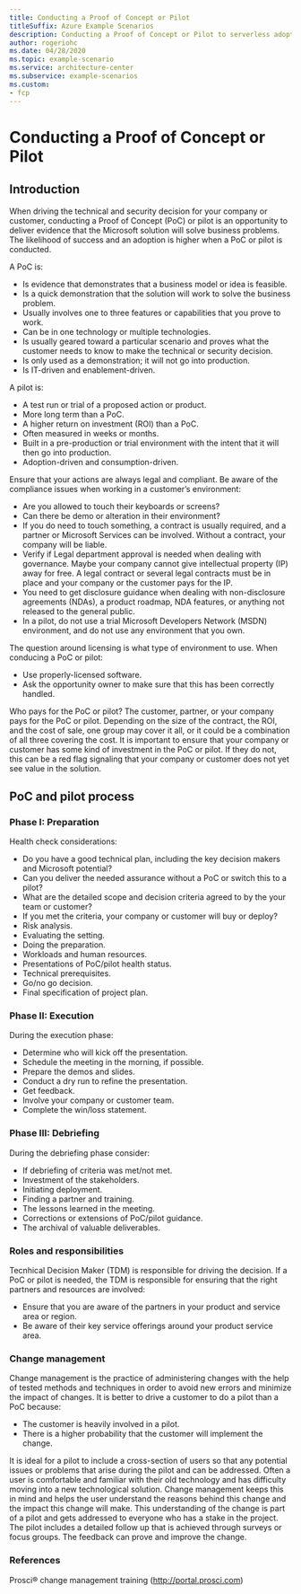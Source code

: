 ```yaml
---
title: Conducting a Proof of Concept or Pilot
titleSuffix: Azure Example Scenarios
description: Conducting a Proof of Concept or Pilot to serverless adoption with Azure Functions
author: rogeriohc
ms.date: 04/28/2020
ms.topic: example-scenario
ms.service: architecture-center
ms.subservice: example-scenarios
ms.custom:
- fcp
---
```

# Conducting a Proof of Concept or Pilot
## Introduction
When driving the technical and security decision for your company or customer, conducting a Proof of Concept (PoC) or pilot is an opportunity to deliver evidence that the Microsoft solution will solve business problems. 
The likelihood of success and an adoption is higher when a PoC or pilot is conducted.

A PoC is:
- Is evidence that demonstrates that a business model or idea is feasible.
- Is a quick demonstration that the solution will work to solve the business problem.
- Usually involves one to three features or capabilities that you prove to work.
- Can be in one technology or multiple technologies.
- Is usually geared toward a particular scenario and proves what the customer needs to know to make the technical or security decision.
- Is only used as a demonstration; it will not go into production.
- Is IT-driven and enablement-driven.

A pilot is:
- A test run or trial of a proposed action or product.
- More long term than a PoC.
- A higher return on investment (ROI) than a PoC.
- Often measured in weeks or months.
- Built in a pre-production or trial environment with the intent that it will then go into production.
- Adoption-driven and consumption-driven.

Ensure that your actions are always legal and compliant. Be aware of the compliance issues when working in a customer’s environment:
- Are you allowed to touch their keyboards or screens?
- Can there be demo or alteration in their environment?
- If you do need to touch something, a contract is usually required, and a partner or Microsoft Services can be involved. Without a contract, your company will be liable.
- Verify if Legal department approval is needed when dealing with governance. Maybe your company cannot give intellectual property (IP) away for free. A legal contract or several legal contracts must be in place and your company or the customer pays for the IP.
- You need to get disclosure guidance when dealing with non-disclosure agreements (NDAs), a product roadmap, NDA features, or anything not released to the general public.
- In a pilot, do not use a trial Microsoft Developers Network (MSDN) environment, and do not use any environment that you own.

The question around licensing is what type of environment to use. When conducing a PoC or pilot:
- Use properly-licensed software.
- Ask the opportunity owner to make sure that this has been correctly handled.

Who pays for the PoC or pilot? The customer, partner, or your company pays for the PoC or pilot. Depending on the size of the contract, the ROI, and the cost of sale, one group may cover it all, or it could be a combination of all three covering the cost. It is important to ensure that your company or customer has some kind of investment in the PoC or pilot. If they do not, this can be a red flag signaling that your company or customer does not yet see value in the solution.

## PoC and pilot process
### Phase I: Preparation
Health check considerations:
- Do you have a good technical plan, including the key decision makers and Microsoft potential?
- Can you deliver the needed assurance without a PoC or switch this to a pilot?
- What are the detailed scope and decision criteria agreed to by the your team or customer?
- If you met the criteria, your company or customer will buy or deploy?
- Risk analysis.
- Evaluating the setting.
- Doing the preparation.
- Workloads and human resources.
- Presentations of PoC/pilot health status.
- Technical prerequisites.
- Go/no go decision.
- Final specification of project plan.

### Phase II: Execution
During the execution phase:
- Determine who will kick off the presentation.
- Schedule the meeting in the morning, if possible.
- Prepare the demos and slides.
- Conduct a dry run to refine the presentation.
- Get feedback.
- Involve your company or customer team.
- Complete the win/loss statement.

### Phase III: Debriefing
During the debriefing phase consider:
- If debriefing of criteria was met/not met.
- Investment of the stakeholders.
- Initiating deployment.
- Finding a partner and training.
- The lessons learned in the meeting.
- Corrections or extensions of PoC/pilot guidance.
- The archival of valuable deliverables.

### Roles and responsibilities 
Tecnhical Decision Maker (TDM) is responsible for driving the decision. If a PoC or pilot is needed, the TDM is responsible for ensuring that the right partners and resources are involved:
- Ensure that you are aware of the partners in your product and service area or region.
- Be aware of their key service offerings around your product service area.

### Change management
Change management is the practice of administering changes with the help of tested methods and techniques in order to avoid new errors and minimize the impact of changes. It is better to drive a customer to do a pilot than a PoC because:
- The customer is heavily involved in a pilot.
- There is a higher probability that the customer will implement the change.

It is ideal for a pilot to include a cross-section of users so that any potential issues or problems that arise during the pilot and can be addressed.
Often a user is comfortable and familiar with their old technology and has difficulty moving into a new technological solution. Change management keeps this in mind and helps the user understand the reasons behind this change and the impact this change will make. This understanding of the change is part of a pilot and gets addressed to everyone who has a stake in the project.
The pilot includes a detailed follow up that is achieved through surveys or focus groups. The feedback can prove and improve the change.

### References
Prosci® change management training (http://portal.prosci.com) 
